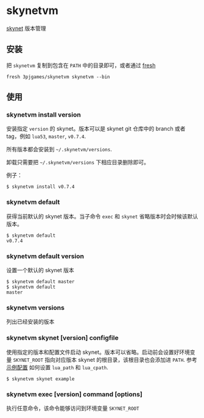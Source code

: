 # skynetvm

[skynet](https://github.com/cloudwu/skynet) 版本管理

## 安装

把 `skynetvm` 复制到包含在 `PATH` 中的目录即可，或者通过 [fresh](http://freshshell.com/)

    fresh 3pjgames/skynetvm skynetvm --bin

## 使用

### skynetvm install version

安装指定 `version` 的 skynet。版本可以是 skynet git 仓库中的 branch 或者 tag，例如 `lua53`, `master`, `v0.7.4`.

所有版本都会安装到 `~/.skynetvm/versions`.

卸载只需要把 `~/.skynetvm/versions` 下相应目录删除即可。

例子：

    $ skynetvm install v0.7.4

### skynetvm default

获得当前默认的 skynet 版本。当子命令 `exec` 和 `skynet` 省略版本时会时候该默认版本。

    $ skynetvm default
    v0.7.4

### skynetvm default version

设置一个默认的 skynet 版本

    $ skynetvm default master
    $ skynetvm default
    master

### skynetvm versions

列出已经安装的版本

### skynetvm skynet \[version\] configfile

使用指定的版本和配置文件启动 skynet。版本可以省略。启动前会设置好环境变量 `SKYNET_ROOT` 指向对应版本 skynet 的根目录，该根目录也会添加进 `PATH`. 参考 [示例配置](https://github.com/3pjgames/skynetvm/blob/master/example) 如何设置 `lua_path` 和 `lua_cpath`.

    $ skynetvm skynet example

### skynetvm exec \[version\] command \[options\]

执行任意命令，该命令能够访问到环境变量 `SKYNET_ROOT`
